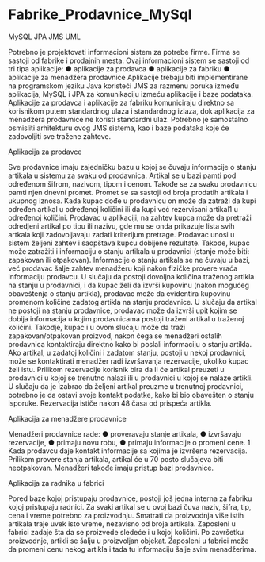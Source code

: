 # Fabrike_Prodavnice_MySql
MySQL
JPA
JMS
UML


Potrebno je projektovati informacioni sistem za potrebe firme. Firma se sastoji od fabrike i prodajnih mesta. Ovaj informacioni sistem se sastoji od tri tipa aplikacije:
● aplikacije za prodavca
● aplikacije za fabriku
● aplikacije za menadžera prodavnice
Aplikacije trebaju biti implementirane na programskom jeziku Java koristeći JMS za razmenu poruka između aplikacija, MySQL i JPA za komunikaciju izmeću aplikacije i baze podataka. Aplikacije za prodavca i aplikacije za fabriku komuniciraju direktno sa korisnikom putem standardnog ulaza i standardnog izlaza, dok aplikacija za menadžera prodavnice ne koristi standardni ulaz. Potrebno je samostalno osmisliti arhitekturu ovog JMS sistema, kao i baze podataka koje će zadovoljiti sve tražene zahteve.

Aplikacija za prodavce

Sve prodavnice imaju zajedničku bazu u kojoj se čuvaju informacije o stanju artikala u sistemu za svaku od prodavnica. Artikal se u bazi pamti pod određenom šifrom, nazivom, tipom i cenom. Takođe se za svaku prodavnicu pamti njen dnevni promet. Promet se sa sastoji od broja prodatih artikala i ukupnog iznosa. Kada kupac dođe u prodavnicu on može da zatraži da kupi određen artikal u određenoj količini ili da kupi već rezervisani artikal1 u određenoj količini. Prodavac u aplikaciji, na zahtev kupca može da pretraži odredjeni artikal po tipu ili nazivu, gde mu se onda prikazuje lista svih artkala koji zadovoljavaju zadati kriterijum pretrage. Prodavac unosi u sistem željeni zahtev i saopštava kupcu dobijene rezultate. Takođe, kupac može zatražiti i informaciju o stanju artikala u prodavnici (stanje može biti: zapakovan ili otpakovan). Informacije o stanju artikala se ne čuvaju u bazi, već prodavac šalje zahtev menadžeru koji nakon fizičke provere vraća informaciju prodavcu. U slučaju da postoji dovoljna količina traženog artikla na stanju u prodavnici, i da kupac želi da izvrši kupovinu (nakon mogućeg obaveštenja o stanju artikla), prodavac može da evidentira kupovinu promenom količine zadatog artikla na stanju prodavnice. U slučaju da artikal ne postoji na stanju prodavnice, prodavac može da izvrši upit kojim se dobija informacija u kojim prodavnicama postoji traženi artikal u traženoj količini. Takodje, kupac i u ovom slučaju može da traži zapakovan/otpakovan proizvod, nakon čega se menadžeri ostalih prodavnica kontaktiraju direktno kako bi poslali informaciju o stanju artikla. Ako artikal, u zadatoj količini i zadatom stanju, postoji u nekoj prodavnici, može se kontaktirati menadžer radi izvršavanja rezervacije, ukoliko kupac želi istu. Prilikom rezervacije korisnik bira da li će artikal preuzeti u prodavnici u kojoj se trenutno nalazi ili u prodavnici u kojoj se nalaze artikli. U slučaju da je izabrao da željeni artikal preuzme u trenutnoj prodavnici, potrebno je da ostavi svoje kontakt podatke, kako bi bio obavešten o stanju isporuke. Rezervacija ističe nakon 48 časa od prispeća artikla.


Aplikacija za menadžere prodavnice

Menadžeri prodavnice rade:
● proveravaju stanje artikala,
● izvršavaju rezervacije,
● primaju novu robu,
● primaju informacije o promeni cene.
1 Kada prodavcu daje kontakt informacije sa kojima je izvršena rezervacija.
Prilikom provere stanja artikala, artikal će u 70 posto slučajeva biti neotpakovan. Menadžeri takođe imaju pristup bazi prodavnice.


Aplikacija za radnika u fabrici

Pored baze kojoj pristupaju prodavnice, postoji još jedna interna za fabriku kojoj pristupaju radnici. Za svaki artikal se u ovoj bazi čuva naziv, šifra, tip, cena i vreme potrebno za proizvodnju. Smatrati da proizvodnja više istih artikala traje uvek isto vreme, nezavisno od broja artikala. Zaposleni u fabrici zadaje šta da se proizvede sledeće i u kojoj količini. Po završetku proizvodnje, artikli se šalju u proizvoljan objekat. Zaposleni u fabrici može da promeni cenu nekog artikla i tada tu informaciju šalje svim menadžerima.
